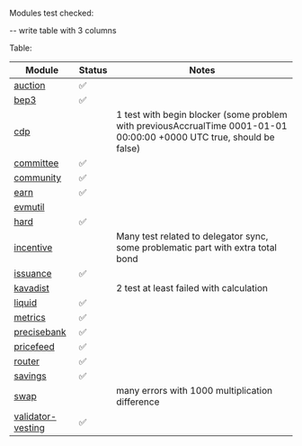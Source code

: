 
Modules test checked:

-- write table with 3 columns

Table:

| Module                                     | Status | Notes                                                                                                                 |
|--------------------------------------------|-------|-----------------------------------------------------------------------------------------------------------------------|
| [auction](x%2Fauction)                     | ✅     |                                                                                                                       |
| [bep3](x%2Fbep3)                           | ✅     |                                                                                                                       |
| [cdp](x%2Fcdp)                             |       | 1 test with begin blocker (some problem with previousAccrualTime 0001-01-01 00:00:00 +0000 UTC true, should be false) |
| [committee](x%2Fcommittee)                 | ✅     |                                                                                                                       |
| [community](x%2Fcommunity)                 | ✅     |                                                                                                                       |
| [earn](x%2Fearn)                           | ✅     |                                                                                                                       |
| [evmutil](x%2Fevmutil)                     |       |                                                                                                                       |
| [hard](x%2Fhard)                           | ✅     |                                                                                                                       |
| [incentive](x%2Fincentive)                 |       | Many test related to delegator sync, some problematic part with extra total bond                                      |
| [issuance](x%2Fissuance)                   | ✅     |                                                                                                                       |
| [kavadist](x%2Fkavadist)                   |       | 2 test at least failed with calculation                                                                               |
| [liquid](x%2Fliquid)                       | ✅     |                                                                                                                       |
| [metrics](x%2Fmetrics)                     | ✅     |                                                                                                                       |
| [precisebank](x%2Fprecisebank)             | ✅      |                                                                                                                       |
| [pricefeed](x%2Fpricefeed)                 | ✅     |                                                                                                                       |
| [router](x%2Frouter)                       | ✅     |                                                                                                                       |
| [savings](x%2Fsavings)                     | ✅      |                                                                                                                       |
| [swap](x%2Fswap)                           |       | many errors with 1000 multiplication difference                                                                       |
| [validator-vesting](x%2Fvalidator-vesting) | ✅     |                                                                                                                       |

